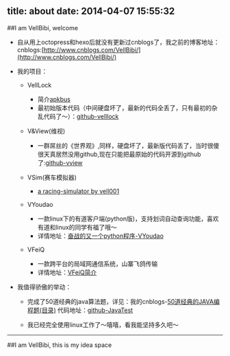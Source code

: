 title: about
date: 2014-04-07 15:55:32
---

##I am VellBibi, welcome

* 自从用上octopress和hexo后就没有更新过cnblogs了，我之前的博客地址：cnblogs:[http://www.cnblogs.com/VellBibi/](http://www.cnblogs.com/VellBibi/)

* 我的项目：
	
	* VellLock
		* 简介[apkbus](http://www.apkbus.com/android-124904-1-1.html)
		* 最初始版本代码（中间硬盘坏了，最新的代码全丢了，只有最初的杂乱代码了～）：[github-velllock](https://github.com/vell001/VellLock)
		
	* V&View(维视)
		* 一群屌丝的《世界观》,同样，硬盘坏了，最新版代码丢了，当时很傻很天真居然没用github,现在只能把最原始的代码开源到github了:[github-vview](https://github.com/vell001/vview)
	
	* VSim(赛车模拟器)
		* [a racing-simulator by vell001](/2014/03/09/vsim.html)
		
	* VYoudao
		* 一款linux下的有道客户端(python版)，支持划词自动查询功能，喜欢有道和linux的同学有福了哦～
		* 详情地址：[奋战的又一个python程序-VYoudao](/2014/04/09/VYoudao.html)
	
	* VFeiQ
		* 一款跨平台的局域网通信系统，山寨飞鸽传输
		* 详情地址：[VFeiQ简介](/2014/08/27/VFeiQ.html)
	
* 我值得骄傲的举动：
	
	* 完成了50道经典的java算法题，详见：我的cnblogs-[50道经典的JAVA编程题(目录)](http://www.cnblogs.com/VellBibi/p/3500671.html) 代码地址：[github-JavaTest](https://github.com/vell001/JavaTest)
	
	* 我已经完全使用linux工作了～嘻嘻，看我能坚持多久吧～

---------
##I am VellBibi, this is my idea space
